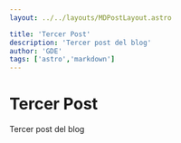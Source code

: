 ```yaml
---
layout: ../../layouts/MDPostLayout.astro

title: 'Tercer Post'
description: 'Tercer post del blog'
author: 'GDE'
tags: ['astro','markdown']
---
```


# Tercer Post

Tercer post del blog
